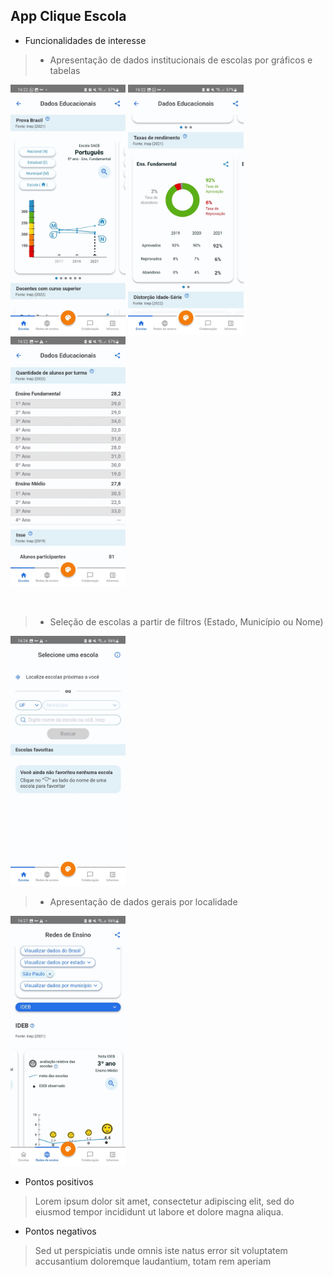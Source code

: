 ## App Clique Escola
-  Funcionalidades de interesse
>-  Apresentação de dados institucionais de escolas por gráficos e tabelas

<p>
<img src="requirements_images\appgrafico1.jfif" height="400">
<img src="requirements_images\appgrafico2.jfif" height="400">
<img src="requirements_images\apptabela.jfif" height="400">
</p>

<br /> 

>-  Seleção de escolas a partir de filtros (Estado, Município ou Nome)


<img src="requirements_images\appselecao.jfif" height="400" style="align: center;">


>-  Apresentação de dados gerais por localidade


<img src="requirements_images\appgeral.jfif" height="400" style="align: center;">


- Pontos positivos
> Lorem ipsum dolor sit amet, consectetur adipiscing elit, sed do eiusmod tempor incididunt ut labore et dolore magna aliqua.

- Pontos negativos
>Sed ut perspiciatis unde omnis iste natus error sit voluptatem accusantium doloremque laudantium, totam rem aperiam